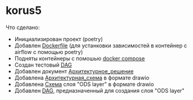# korus5

Что сделано:
- Инициализирован проект (poetry)
- Добавлен [Dockerfile](./Dockerfile) (для устанковки зависимостей в контейнер с airflow с помощью poetry)
- Подняты контейнеры с помошью [docker compose](./docker-compose.yaml)
- Создан тестовый [DAG](./dags/task1/dag.py)
- Добавлен документ [Архитектурное_решение](./documentation/architecture_solution.docx)
- Добавлена [Архитектурная_схема](./documentation/architecture_schema.drawio) в формате drawio
- Добавлена [Схема](./documentation/architecture_schema.drawio) слоя "ODS layer" в формате drawio
- Добавлен [DAG](./dags/stage_layer/main.py), предназначенный для создания слоя "ODS layer"
